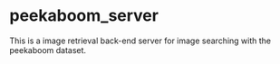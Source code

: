 # peekaboom_server
This is a image retrieval back-end server for image searching with the peekaboom dataset.

